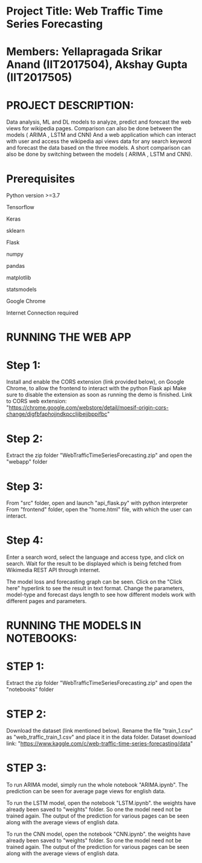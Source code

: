 # Project Title: Web Traffic Time Series Forecasting
# Members: Yellapragada Srikar Anand (IIT2017504), Akshay Gupta (IIT2017505)

# PROJECT DESCRIPTION:
Data analysis, ML and DL models to analyze, predict and forecast the web views for wikipedia pages.
Comparison can also be done between the models ( ARIMA , LSTM and CNN)
And a web application which can interact with user and access the wikipedia api views data for any search keyword and forecast the data based on the three models. A short comparison can also be done by switching between the models ( ARIMA , LSTM and CNN).


# Prerequisites
Python version >=3.7

Tensorflow

Keras

sklearn

Flask

numpy

pandas

matplotlib

statsmodels

Google Chrome 

Internet Connection required

# RUNNING THE WEB APP

# Step 1:
Install and enable the CORS extension (link provided below), on Google Chrome, to allow the frontend to interact with the python Flask api
Make sure to disable the extension as soon as running the demo is finished.
Link to CORS web extension: "https://chrome.google.com/webstore/detail/moesif-origin-cors-change/digfbfaphojjndkpccljibejjbppifbc"

# Step 2: 
Extract the zip folder "WebTrafficTimeSeriesForecasting.zip" and open the "webapp" folder

# Step 3:
From "src" folder, open and launch "api_flask.py" with python interpreter
From "frontend" folder, open the "home.html" file, with which the user can interact.

# Step 4:
Enter a search word, select the language and access type, and click on search.
Wait for the result to be displayed which is being fetched from Wikimedia REST API through internet.

The model loss and forecasting graph can be seen.
Click on the "Click here" hyperlink to see the result in text format.
Change the parameters, model-type and forecast days length to see how different models work with different pages and parameters.


# RUNNING THE MODELS IN NOTEBOOKS:

# STEP 1:
Extract the zip folder "WebTrafficTimeSeriesForecasting.zip" and open the "notebooks" folder

# STEP 2:
Download the dataset (link mentioned below). Rename the file "train_1.csv" as "web_traffic_train_1.csv" and place it in the data folder.
Dataset download link: "https://www.kaggle.com/c/web-traffic-time-series-forecasting/data"

# STEP 3:
To run ARIMA model, simply run the whole notebook "ARIMA.ipynb". The prediction can be seen for average page views for english data.

To run the LSTM model, open the notebook "LSTM.ipynb". the weights have already been saved to "weights" folder. So one the model need not be trained again. The output of the prediction for various pages can be seen along with the average views of english data.

To run the CNN model, open the notebook "CNN.ipynb". the weights have already been saved to "weights" folder. So one the model need not be trained again. The output of the prediction for various pages can be seen along with the average views of english data.


